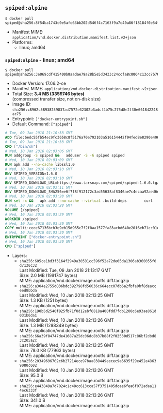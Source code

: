 ## `spiped:alpine`

```console
$ docker pull spiped@sha256:8f54ba1743c0e5afc63bb202d546f4c7163f9a7c40a86f18184f0e54f2a1dadd
```

-	Manifest MIME: `application/vnd.docker.distribution.manifest.list.v2+json`
-	Platforms:
	-	linux; amd64

### `spiped:alpine` - linux; amd64

```console
$ docker pull spiped@sha256:3e069cdf415400b0aadae79a28b5e5d3433c24ccfa8c0064c13cc7b702a43554
```

-	Docker Version: 17.06.2-ce
-	Manifest MIME: `application/vnd.docker.distribution.manifest.v2+json`
-	Total Size: **3.4 MB (3359746 bytes)**  
	(compressed transfer size, not on-disk size)
-	Image ID: `sha256:c8962c58938259837ad7572e32302b3adcf4b75c275d8e2f30e661842248ac75`
-	Entrypoint: `["docker-entrypoint.sh"]`
-	Default Command: `["spiped"]`

```dockerfile
# Tue, 09 Jan 2018 21:10:38 GMT
ADD file:6edc55fb54ec9fc3658c8f5176a70e792103a516154442f94fed8e0290e4960e in / 
# Tue, 09 Jan 2018 21:10:38 GMT
CMD ["/bin/sh"]
# Wed, 10 Jan 2018 02:03:06 GMT
RUN addgroup -S spiped &&	adduser -S -G spiped spiped
# Wed, 10 Jan 2018 02:03:09 GMT
RUN apk add --no-cache libssl1.0
# Wed, 10 Jan 2018 02:03:10 GMT
ENV SPIPED_VERSION=1.6.0
# Wed, 10 Jan 2018 02:03:10 GMT
ENV SPIPED_DOWNLOAD_URL=https://www.tarsnap.com/spiped/spiped-1.6.0.tgz
# Wed, 10 Jan 2018 02:03:11 GMT
ENV SPIPED_DOWNLOAD_SHA256=e6f7f8f912172c3ad55638af8346ae7c4ecaa92aed6d3fb60f2bda4359cba1e4
# Wed, 10 Jan 2018 02:03:28 GMT
RUN set -x &&	apk add --no-cache --virtual .build-deps 		curl 		gcc 		make 		musl-dev 		openssl-dev 		tar &&	curl -fsSL "$SPIPED_DOWNLOAD_URL" -o spiped.tar.gz &&	echo "$SPIPED_DOWNLOAD_SHA256 *spiped.tar.gz" |sha256sum -c - &&	mkdir -p /usr/local/src/spiped &&	tar xzf "spiped.tar.gz" -C /usr/local/src/spiped --strip-components=1 &&	rm "spiped.tar.gz" &&	CC=gcc make -C /usr/local/src/spiped &&	make -C /usr/local/src/spiped install &&	rm -rf /usr/local/src/spiped &&	apk del .build-deps
# Wed, 10 Jan 2018 02:03:28 GMT
VOLUME [/spiped]
# Wed, 10 Jan 2018 02:03:29 GMT
WORKDIR /spiped
# Wed, 10 Jan 2018 02:03:30 GMT
COPY multi:cece67136bcb3e9eb15d965c7f2f0aa1577fa83acbd640e2016eb71cc01e0cfa in /usr/local/bin/ 
# Wed, 10 Jan 2018 02:03:30 GMT
ENTRYPOINT ["docker-entrypoint.sh"]
# Wed, 10 Jan 2018 02:03:30 GMT
CMD ["spiped"]
```

-	Layers:
	-	`sha256:605ce1bd3f3164f2949a30501cc596f52a72de05da1306ab360055f0d7130c32`  
		Last Modified: Tue, 09 Jan 2018 21:13:17 GMT  
		Size: 2.0 MB (1991747 bytes)  
		MIME: application/vnd.docker.image.rootfs.diff.tar.gzip
	-	`sha256:a304e2755d836bdc392798fd56036c664ecc07db6a2fbfa0bf8deacceed8bbda`  
		Last Modified: Wed, 10 Jan 2018 02:13:25 GMT  
		Size: 1.3 KB (1251 bytes)  
		MIME: application/vnd.docker.image.rootfs.diff.tar.gzip
	-	`sha256:190b5d2540f825fb71f0d12ebf6818a400fdd7fdb1200c6e93ae061d031b6da1`  
		Last Modified: Wed, 10 Jan 2018 02:13:26 GMT  
		Size: 1.3 MB (1288349 bytes)  
		MIME: application/vnd.docker.image.rootfs.diff.tar.gzip
	-	`sha256:66a39f84747de41687a25dc06dc8b37b88f2f02530d517c86bf2dbd83c205a2c`  
		Last Modified: Wed, 10 Jan 2018 02:13:25 GMT  
		Size: 78.0 KB (77963 bytes)  
		MIME: application/vnd.docker.image.rootfs.diff.tar.gzip
	-	`sha256:20349696702c6b27214ece97baa838449eecec9a6635f29e452e48639080c602`  
		Last Modified: Wed, 10 Jan 2018 02:13:26 GMT  
		Size: 95.0 B  
		MIME: application/vnd.docker.image.rootfs.diff.tar.gzip
	-	`sha256:e443849a7d7024c1c48cc613cca57f3751405dcae6fea6f072adaa114ec6333f`  
		Last Modified: Wed, 10 Jan 2018 02:13:26 GMT  
		Size: 341.0 B  
		MIME: application/vnd.docker.image.rootfs.diff.tar.gzip
